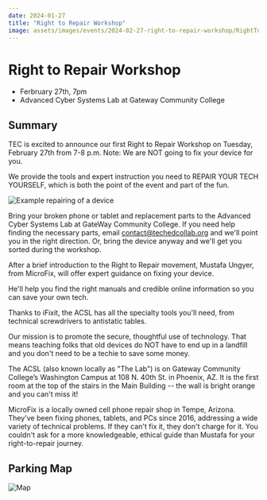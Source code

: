 ```yaml
---
date: 2024-01-27
title: "Right to Repair Workshop"
image: assets/images/events/2024-02-27-right-to-repair-workshop/RightToRepairHub2.jpg
---
```


# Right to Repair Workshop

- Ferbruary 27th, 7pm
- Advanced Cyber Systems Lab at Gateway Community College

## Summary

TEC is excited to announce our first Right to Repair Workshop on Tuesday, February 27th from 7-8 p.m.  Note: We are NOT going to fix your device for you.  

 We provide the tools and expert instruction you need to REPAIR YOUR TECH YOURSELF, which is both the point of the event and part of the fun. 

![Example repairing of a device](/assets/images/events/2024-02-27-right-to-repair-workshop/RightToRepairHub3.jpg)

 Bring your broken phone or tablet and replacement parts to the Advanced Cyber Systems Lab at GateWay Community College. If you need help finding the necessary parts, email contact@techedcollab.org and we'll point you in the right direction. Or, bring the device anyway and we'll get you sorted during the workshop. 

 After a brief introduction to the Right to Repair movement, Mustafa Ungyer, from MicroFix, will offer expert guidance on fixing your device. 

  He'll help you find the right manuals and credible online information so you can save your own tech.

   Thanks to iFixit, the ACSL has all the specialty tools you'll need, from technical screwdrivers to antistatic tables.

  Our mission is to promote the secure, thoughtful use of technology. That means teaching folks that old devices do NOT have to end up in a landfill and you don't need to be a techie to save some money. 

  The ACSL (also known locally as "The Lab") is on Gateway Community College’s Washington Campus at 108 N. 40th St. in Phoenix, AZ. It is the first room at the top of the stairs in the Main Building -- the wall is bright orange and you can't miss it!

 MicroFix is a locally owned cell phone repair shop in Tempe, Arizona. They've been fixing phones, tablets, and PCs since 2016, addressing a wide variety of technical problems. If they can't fix it, they don't charge for it. You couldn't ask for a more knowledgeable, ethical guide than Mustafa for your right-to-repair journey.

## Parking Map

![Map](/assets/images/events/2024-02-27-right-to-repair-workshop/FB_IMG_1707802988158.jpg)
